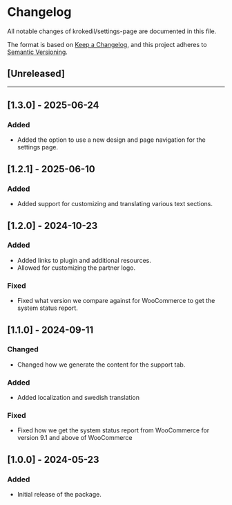 # Changelog

All notable changes of krokedil/settings-page are documented in this file.

The format is based on [Keep a Changelog](https://keepachangelog.com/en/1.0.0/),
and this project adheres to [Semantic Versioning](https://semver.org/spec/v2.0.0.html).

## [Unreleased]

------------------
## [1.3.0] - 2025-06-24
### Added

* Added the option to use a new design and page navigation for the settings page.

## [1.2.1] - 2025-06-10
### Added

* Added support for customizing and translating various text sections.

## [1.2.0] - 2024-10-23
### Added

* Added links to plugin and additional resources.
* Allowed for customizing the partner logo. 

### Fixed

* Fixed what version we compare against for WooCommerce to get the system status report.

## [1.1.0] - 2024-09-11
### Changed

* Changed how we generate the content for the support tab.

### Added

* Added localization and swedish translation

### Fixed

* Fixed how we get the system status report from WooCommerce for version 9.1 and above of WooCommerce

## [1.0.0] - 2024-05-23

### Added

* Initial release of the package.
